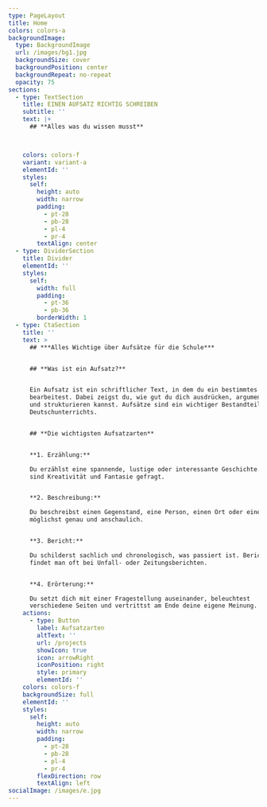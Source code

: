 ```yaml
---
type: PageLayout
title: Home
colors: colors-a
backgroundImage:
  type: BackgroundImage
  url: /images/bg1.jpg
  backgroundSize: cover
  backgroundPosition: center
  backgroundRepeat: no-repeat
  opacity: 75
sections:
  - type: TextSection
    title: EINEN AUFSATZ RICHTIG SCHREIBEN
    subtitle: ''
    text: |+
      ## **Alles was du wissen musst**



    colors: colors-f
    variant: variant-a
    elementId: ''
    styles:
      self:
        height: auto
        width: narrow
        padding:
          - pt-28
          - pb-28
          - pl-4
          - pr-4
        textAlign: center
  - type: DividerSection
    title: Divider
    elementId: ''
    styles:
      self:
        width: full
        padding:
          - pt-36
          - pb-36
        borderWidth: 1
  - type: CtaSection
    title: ''
    text: >
      ## ***Alles Wichtige über Aufsätze für die Schule***


      ## **Was ist ein Aufsatz?**


      Ein Aufsatz ist ein schriftlicher Text, in dem du ein bestimmtes Thema
      bearbeitest. Dabei zeigst du, wie gut du dich ausdrücken, argumentieren
      und strukturieren kannst. Aufsätze sind ein wichtiger Bestandteil des
      Deutschunterrichts.


      ## **Die wichtigsten Aufsatzarten**


      **1. Erzählung:**

      Du erzählst eine spannende, lustige oder interessante Geschichte. Hier
      sind Kreativität und Fantasie gefragt.


      **2. Beschreibung:**

      Du beschreibst einen Gegenstand, eine Person, einen Ort oder einen Ablauf
      möglichst genau und anschaulich.


      **3. Bericht:**

      Du schilderst sachlich und chronologisch, was passiert ist. Berichte
      findet man oft bei Unfall- oder Zeitungsberichten.


      **4. Erörterung:**

      Du setzt dich mit einer Fragestellung auseinander, beleuchtest
      verschiedene Seiten und vertrittst am Ende deine eigene Meinung.
    actions:
      - type: Button
        label: Aufsatzarten
        altText: ''
        url: /projects
        showIcon: true
        icon: arrowRight
        iconPosition: right
        style: primary
        elementId: ''
    colors: colors-f
    backgroundSize: full
    elementId: ''
    styles:
      self:
        height: auto
        width: narrow
        padding:
          - pt-28
          - pb-28
          - pl-4
          - pr-4
        flexDirection: row
        textAlign: left
socialImage: /images/e.jpg
---
```

